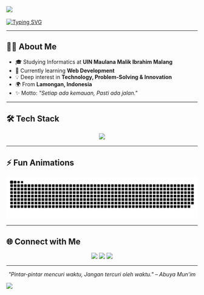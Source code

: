 <!-- Banner -->
<img src="https://capsule-render.vercel.app/api?type=waving&color=0:1e3a8a,100:0f172a&height=200&section=header&text=Hamizan%20Qowiem&fontSize=40&fontColor=ffffff&animation=fadeIn&fontAlignY=35" />

<!-- Typing Animation -->
[![Typing SVG](https://readme-typing-svg.herokuapp.com?font=Fira+Code&duration=3000&pause=1000&color=38bdf8&center=true&vCenter=true&width=600&lines=Informatics+Student+at+UIN+Malang;Passionate+about+Technology+%26+Innovation;Always+curious%2C+always+learning)](https://git.io/typing-svg)

---

## 👨‍💻 About Me
- 🎓 Studying Informatics at **UIN Maulana Malik Ibrahim Malang**  
- 🌱 Currently learning **Web Development**  
- 💡 Deep interest in **Technology, Problem-Solving & Innovation**  
- 🌍 From **Lamongan, Indonesia**  
- ✨ Motto: *"Setiap ada kemauan, Pasti ada jalan."*

---

## 🛠️ Tech Stack
<p align="center">
  <img src="https://skillicons.dev/icons?i=js,python,cpp,html,css,vscode" />
</p>


---

## ⚡ Fun Animations
<p align="center">
  <img src="https://raw.githubusercontent.com/platane/snk/output/github-contribution-grid-snake-dark.svg" alt="snake animation"/>
</p>

---

## 🌐 Connect with Me
<p align="center">
  <a href="https://www.instagram.com/hmznqwm/"><img src="https://img.shields.io/badge/Instagram-A020F0?style=for-the-badge&logo=Instagram&logoColor=white"/></a>
  <a href="https://facebook.com/hmznqwm"><img src="https://img.shields.io/badge/Facebook-0000FF?style=for-the-badge&logo=facebook&logoColor=white"/></a>
  <a href="https://www.Tiktok.com/@hmznqwm21/"><img src="https://img.shields.io/badge/Tiktok-181717?style=for-the-badge&logo=Tiktok&logoColor=white"/></a>
</p>

---

<!-- Quote -->
<p align="center"><i>"Pintar-pintar mencuri waktu, Jangan tercuri oleh waktu." – Abuya Mun'im</i></p>

<!-- Footer Banner -->
<img src="https://capsule-render.vercel.app/api?type=waving&color=0:1e3a8a,100:0f172a&height=120&section=footer"/>
